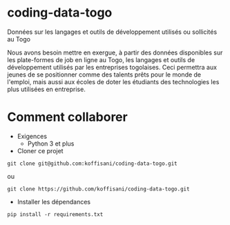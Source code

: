 # coding-data-togo
Données sur les langages et outils de développement utilisés ou sollicités au Togo

Nous avons besoin mettre en exergue, à partir des données disponibles sur les plate-formes de job en ligne au Togo, les langages et outils de développement utilisés par les entreprises togolaises. Ceci permettra aux jeunes de se positionner comme des talents prêts pour le monde de l'emploi, mais aussi aux écoles de doter les étudiants des technologies les plus utilisées en entreprise.

# Comment collaborer

- Exigences
    - Python 3 et plus
- Cloner ce projet
```
git clone git@github.com:koffisani/coding-data-togo.git
```
ou 
```
git clone https://github.com/koffisani/coding-data-togo.git
```
- Installer les dépendances
```
pip install -r requirements.txt
```
